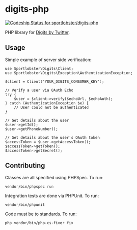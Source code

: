 digits-php
==========

[ ![Codeship Status for sportlobster/digits-php](https://codeship.com/projects/7b84b480-b4a8-0134-0817-665c05a5a8f8/status?branch=master)](https://codeship.com/projects/193797)

PHP library for [Digits by Twitter](https://get.digits.com/).

Usage
-----

Simple example of server side verification:

```
use Sportlobster\Digits\Client;
use Sportlobster\Digits\Exception\AuthenticationException;

$client = Client('YOUR_DIGITS_CONSUMER_KEY');

// Verify a user via OAuth Echo
try {
    $user = $client->verify($echoUrl, $echoAuth);
} catch (AuthenticationException $e) {
    // User could not be authenticated
}

// Get details about the user
$user->getId();
$user->getPhoneNumber();

// Get details about the user's OAuth token
$accessToken = $user->getAccessToken();
$accessToken->getToken();
$accessToken->getSecret();
```

Contributing
------------

Classes are all specified using PHPSpec.  To run:

```
vendor/bin/phpspec run
```

Integration tests are done via PHPUnit.  To run:

```
vendor/bin/phpunit
```

Code must be to standards.  To run:

```
php vendor/bin/php-cs-fixer fix
```
